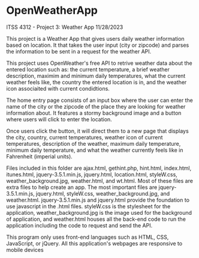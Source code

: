 # OpenWeatherApp
ITSS 4312 - Project 3: Weather App
11/28/2023

This project is a Weather App that gives users daily weather information based on location.
It that takes the user input (city or zipcode)
and parses the information to be sent in a request for the weather API.

This project uses OpenWeather's free API to retrive weather data about the entered location
such as: the current temperature, a brief weather description, 
maximim and minimum daily temperatures, what the current weather feels like,
the country the entered location is in, and the weather icon associaited with current condidtions.

The home entry page consists of an input box where the user can enter the name of the city
or the zipcode of the place they are looking for weather information about.
It features a stormy background image and a button where users will click to enter the location.

Once users click the button, it will direct them to a new page that displays the city, country,
current temperatures, weather icon of current temperatures, description of the weather,
maximum daily temperature, minimum daily temperature, and what the weather currently feels like
in Fahrenheit (imperial units).

Files included in this folder are ajax.html, gethint.php, hint.html, index.html, itunes.html,
jquery-3.5.1.min.js, jquery.html, location.html, styleW.css, weather_background.jpg, weather.html,
and wt.html. Most of these files are extra files to help create an app. The most important files 
are jquery-3.5.1.min.js, jquery.html, styleW.css, weather_background.jpg, and weather.html. 
jquery-3.5.1.min.js and jquery.html provide the foundation to use javascript in the .html files.
styleW.css is the stylesheet for the application, weather_background.jpg is the image used for 
the background of application, and weather.html houses all the back-end code to run the application
including the code to request and send the API.

This program only uses front-end languages such as HTML, CSS, JavaScript, or jQuery.
All this application's webpages are responsive to mobile devices
